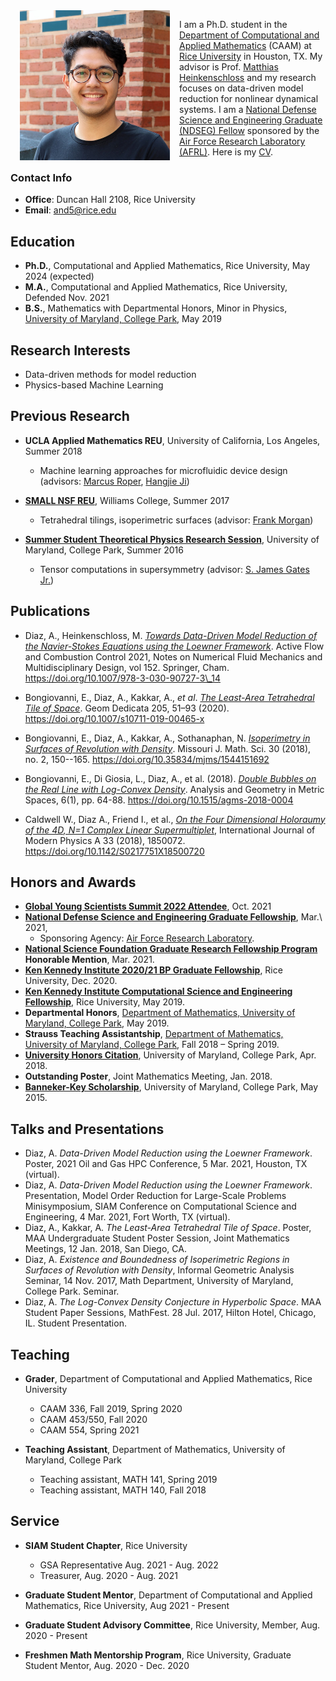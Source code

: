 <img align="left" width="240" height="240" src="headshot_cropped.jpg" style="margin:0px 15px">

I am a Ph.D. student in the
[Department of Computational and Applied Mathematics](https://caamweb.rice.edu/)  (CAAM) at 
[Rice University](https://www.rice.edu/) in Houston, TX. My 
advisor is Prof. [Matthias Heinkenschloss](https://www.caam.rice.edu/~heinken/)
and my research focuses on data-driven model reduction for nonlinear dynamical systems. 
I am a [National Defense Science and Engineering Graduate (NDSEG) Fellow](https://ndseg.org/)
sponsored by the [Air Force Research Laboratory (AFRL)](https://www.afrl.af.mil/). 
Here is my [CV](ad_cv.pdf).

### Contact Info 
- **Office**: Duncan Hall 2108, Rice University
- **Email**: and5@rice.edu

## Education 
- **Ph.D.**, Computational and Applied Mathematics, Rice University, May 2024 (expected)
- **M.A.**, Computational and Applied Mathematics, Rice University, Defended Nov. 2021
- **B.S.**, Mathematics with Departmental Honors, Minor in Physics, [University of Maryland, College Park](https://www-math.umd.edu/), May 2019

## Research Interests
- Data-driven methods for model reduction
- Physics-based Machine Learning

## Previous Research
- **UCLA Applied Mathematics REU**, University of California, Los Angeles, Summer 2018
  - Machine learning approaches for microfluidic device design (advisors: [Marcus Roper](https://www.math.ucla.edu/people/ladder/mroper), [Hangjie Ji](https://hji5.math.ncsu.edu/))

- [**SMALL NSF REU**](https://math.williams.edu/small/), Williams College, Summer 2017
  - Tetrahedral tilings, isoperimetric surfaces (advisor: [Frank Morgan](https://math.williams.edu/morgan/))

- [**Summer Student Theoretical Physics Research Session**](https://cmns.umd.edu/news-events/features/3598), University of Maryland, College Park, Summer 2016
  - Tensor computations in supersymmetry (advisor: [S. James Gates Jr.](https://watson.brown.edu/people/faculty-fellows/gates))

## Publications
- Diaz, A., Heinkenschloss, M. [_Towards Data-Driven Model Reduction of the Navier-Stokes Equations using the Loewner Framework_](https://doi.org/10.1007/978-3-030-90727-3_14). Active Flow and Combustion Control 2021, Notes on Numerical Fluid Mechanics and Multidisciplinary Design, vol 152. Springer, Cham. https://doi.org/10.1007/978-3-030-90727-3\_14

- Bongiovanni, E., Diaz, A., Kakkar, A., _et al_. [_The Least-Area Tetrahedral Tile of Space_](https://doi.org/10.1007/s10711-019-00465-x). Geom Dedicata 205, 51–93 (2020). https://doi.org/10.1007/s10711-019-00465-x

- Bongiovanni, E., Diaz, A., Kakkar, A., Sothanaphan, N. [_Isoperimetry in Surfaces of Revolution with Density_](https://doi.org/10.35834/mjms/1544151692). Missouri J. Math. Sci. 30 (2018), no. 2, 150--165. https://doi.org/10.35834/mjms/1544151692

- Bongiovanni, E., Di Giosia, L., Diaz, A., et al. (2018). [_Double Bubbles on the Real Line with Log-Convex Density_](https://doi.org/10.1515/agms-2018-0004). Analysis and Geometry in Metric Spaces, 6(1), pp. 64-88. https://doi.org/10.1515/agms-2018-0004

- Caldwell W., Diaz A., Friend I., et al., [_On the Four Dimensional Holoraumy of the 4D, N=1 Complex Linear Supermultiplet_](https://doi.org/10.1142/S0217751X18500720), International Journal of Modern Physics A 33 (2018), 1850072. https://doi.org/10.1142/S0217751X18500720

## Honors and Awards
- [**Global Young Scientists Summit 2022 Attendee**](https://www.nrf.gov.sg/gyss/home), Oct. 2021
- [**National Defense Science and Engineering Graduate Fellowship**](https://ndseg.org/), Mar.\ 2021,
  - Sponsoring Agency: [Air Force Research Laboratory](https://www.afrl.af.mil/).
- **[National Science Foundation Graduate Research Fellowship Program](https://www.nsfgrfp.org/) Honorable Mention**, Mar. 2021.
- [**Ken Kennedy Institute 2020/21 BP Graduate Fellowship**](https://kenkennedy.rice.edu/fellowships/bp), Rice University, Dec. 2020.
- [**Ken Kennedy Institute Computational Science and Engineering Fellowship**](https://kenkennedy.rice.edu/funding/recruiting-fellowships), Rice University, May 2019.
- **Departmental Honors**, [Department of Mathematics, University of Maryland, College Park](https://www-math.umd.edu/), May 2019.
- **Strauss Teaching Assistantship**, [Department of Mathematics, University of Maryland, College Park](https://www-math.umd.edu/), Fall 2018 – Spring 2019.
- [**University Honors Citation**](http://universityhonors.umd.edu/citation/), University of Maryland, College Park, Apr. 2018.
- **Outstanding Poster**, Joint Mathematics Meeting, Jan. 2018.
- [**Banneker-Key Scholarship**](https://www.bannekerkey.umd.edu/), University of Maryland, College Park, May 2015.

## Talks and Presentations
- Diaz, A. _Data-Driven Model Reduction using the Loewner Framework_. Poster, 2021 Oil and Gas HPC Conference, 5 Mar. 2021, Houston, TX (virtual).
- Diaz, A. _Data-Driven Model Reduction using the Loewner Framework_. Presentation,
Model Order Reduction for Large-Scale Problems Minisymposium, SIAM Conference on Computational Science and Engineering, 4 Mar. 2021, Fort Worth, TX (virtual).
- Diaz, A., Kakkar, A. _The Least-Area Tetrahedral Tile of Space_. Poster, MAA Undergraduate Student Poster Session, Joint Mathematics Meetings, 12 Jan. 2018, San Diego, CA.
- Diaz, A. _Existence and Boundedness of Isoperimetric Regions in Surfaces of Revolution with Density_, Informal Geometric Analysis Seminar, 14 Nov. 2017, Math Department, University of Maryland, College Park. Seminar.
- Diaz, A. _The Log-Convex Density Conjecture in Hyperbolic Space_. MAA Student Paper Sessions, MathFest. 28 Jul. 2017, Hilton Hotel, Chicago, IL. Student Presentation.

## Teaching
- **Grader**, Department of Computational and Applied Mathematics, Rice University
  - CAAM 336, Fall 2019, Spring 2020
  - CAAM 453/550, Fall 2020
  - CAAM 554, Spring 2021

- **Teaching Assistant**, Department of Mathematics, University of Maryland, College Park
  - Teaching assistant, MATH 141, Spring 2019
  - Teaching assistant, MATH 140, Fall 2018

## Service
- **SIAM Student Chapter**, Rice University
  - GSA Representative Aug. 2021 - Aug. 2022 
  - Treasurer, Aug. 2020 - Aug. 2021

- **Graduate Student Mentor**, Department of Computational and Applied Mathematics, Rice University,
Aug 2021 - Present
- **Graduate Student Advisory Committee**, Rice University, Member, Aug. 2020 - Present
- **Freshmen Math Mentorship Program**, Rice University, Graduate Student Mentor, Aug. 2020 - Dec. 2020
